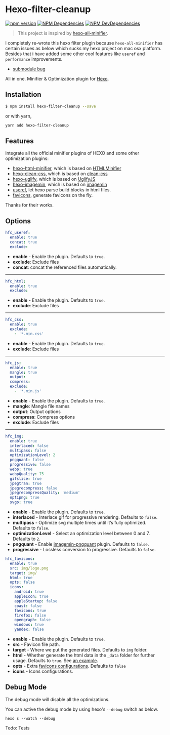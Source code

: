 # Hexo-filter-cleanup

[![npm version](https://badge.fury.io/js/hexo-filter-cleanup.svg)](https://www.npmjs.com/package/hexo-filter-cleanup)
[![NPM Dependencies](https://david-dm.org/mamboer/hexo-filter-cleanup.svg)](https://david-dm.org/mamboer/hexo-filter-cleanup)
[![NPM DevDependencies](https://david-dm.org/mamboer/hexo-filter-cleanup/dev-status.svg)](https://david-dm.org/mamboer/hexo-filter-cleanup?type=dev)

> This project is inspired by [hexo-all-minifier](https://github.com/unhealthy/hexo-all-minifier).

I completely re-wrote this hexo filter plugin because `hexo-all-minifier` has certain issues as below which sucks my hexo project on mac osx platform. Besides that i have added some other cool features like `useref` and `performance` improvements.

- [submodule bug](https://github.com/unhealthy/hexo-all-minifier/issues/12)


All in one. Minifier & Optimization plugin for [Hexo](https://hexo.io).

## Installation

``` bash
$ npm install hexo-filter-cleanup --save
```

or with yarn,

```bash
yarn add hexo-filter-cleanup
```

## Features

Integrate all the official minifier plugins of HEXO and some other optimization plugins:

- [hexo-html-minifier](https://github.com/hexojs/hexo-html-minifier), which is based on [HTMLMinifier](https://github.com/kangax/html-minifier)
- [hexo-clean-css](https://github.com/hexojs/hexo-clean-css), which is based on [clean-css](https://github.com/jakubpawlowicz/clean-css)
- [hexo-uglify](https://github.com/hexojs/hexo-uglify), which is based on [UglifyJS](http://lisperator.net/uglifyjs/)
- [hexo-imagemin](https://github.com/vseventer/hexo-imagemin), which is based on [imagemin](https://github.com/imagemin/imagemin)
- [useref](https://www.npmjs.com/package/useref), let hexo parse build blocks in html files.
- [favicons](https://github.com/haydenbleasel/favicons), generate favicons on the fly.

Thanks for their works.

## Options

``` yaml
hfc_useref:
  enable: true
  concat: true
  exclude: 
```
- **enable** - Enable the plugin. Defaults to `true`.
- **exclude**: Exclude files
- **concat**: concat the referenced files automatically.

----------

``` yaml
hfc_html:
  enable: true
  exclude: 
```
- **enable** - Enable the plugin. Defaults to `true`.
- **exclude**: Exclude files

----------

``` yaml
hfc_css:
  enable: true
  exclude: 
    - '*.min.css'
```
- **enable** - Enable the plugin. Defaults to `true`.
- **exclude**: Exclude files

----------

``` yaml
hfc_js:
  enable: true
  mangle: true
  output:
  compress:
  exclude: 
    - '*.min.js'
```
- **enable** - Enable the plugin. Defaults to `true`.
- **mangle**: Mangle file names
- **output**: Output options
- **compress**: Compress options
- **exclude**: Exclude files

----------

```yaml
hfc_img:
  enable: true
  interlaced: false
  multipass: false
  optimizationLevel: 2
  pngquant: false
  progressive: false
  webp: true
  webpQuality: 75
  gifslice: true
  jpegtran: true
  jpegrecompress: false
  jpegrecompressQuality: 'medium'
  optipng: true
  svgo: true
```
- **enable** - Enable the plugin. Defaults to `true`.
- **interlaced** - Interlace gif for progressive rendering. Defaults to `false`.
- **multipass** - Optimize svg multiple times until it’s fully optimized. Defaults to `false`.
- **optimizationLevel** - Select an optimization level between 0 and 7. Defaults to `2`.
- **pngquant** - Enable [imagemin-pngquant](https://github.com/imagemin/imagemin-pngquant) plugin. Defaults to `false`.
- **progressive** - Lossless conversion to progressive. Defaults to `false`.

```yaml
hfc_favicons:
  enable: true
  src: img/logo.png
  target: img/
  html: true
  opts: false
  icons:
    android: true
    appleIcon: true
    appleStartup: false
    coast: false
    favicons: true
    firefox: false
    opengraph: false
    windows: true
    yandex: false
```
- **enable** - Enable the plugin. Defaults to `true`.
- **src** - Favicon file path.
- **target** - Where we put the generated files. Defaults to `img` folder.
- **html** - Whether generate the html data in the `_data` folder for further usage. Defaults to `true`. See [an example](https://github.com/o2team/o2team.github.io/tree/v2/themes/lattice/layout/_partial/common/favicons.swig).
- **opts** - Extra [favicons configurations](https://github.com/itgalaxy/favicons). Defaults to `false`
- **icons** - Icons configurations.

## Debug Mode

The debug mode will disable all the optimizations.

You can active the debug mode by using hexo's `--debug` switch as below.

```
hexo s --watch --debug
```

Todo: Tests
